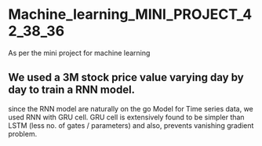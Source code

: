 # Machine_learning_MINI_PROJECT_42_38_36
As per the mini project for machine learning
## We used a 3M stock price value varying day by day to train a RNN model.

since the RNN model are naturally on the go Model for Time series data, we used RNN with GRU cell.
GRU cell is extensively found to be simpler than LSTM (less no. of gates / parameters) and also, prevents vanishing gradient problem.

